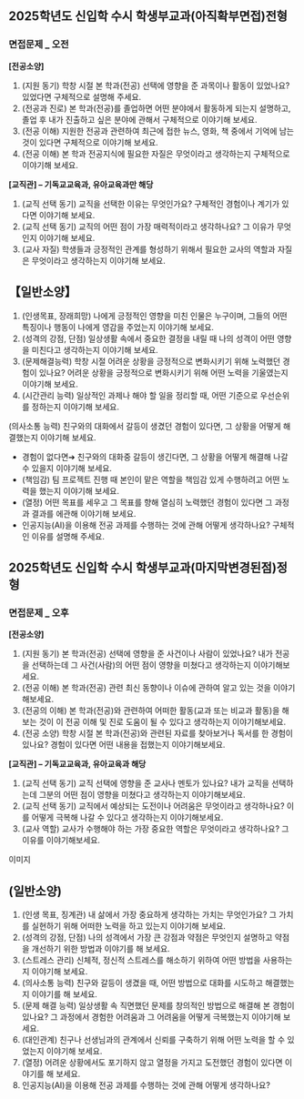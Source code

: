 ## 2025학년도 신입학 수시 학생부교과(아직확부면접)전형

### 면접문제 \_ 오전

**[전공소양]**

1. (지원 동기) 학창 시절 본 학과(전공) 선택에 영향을 준 과목이나 활동이 있었나요? 있었다면 구체적으로 설명해 주세요.
2. (전공과 진로) 본 학과(전공)를 졸업하면 어떤 분야에서 활동하게 되는지 설명하고, 졸업 후 내가 진출하고 싶은 분야에 관해서 구체적으로 이야기해 보세요.
3. (전공 이해) 지원한 전공과 관련하여 최근에 접한 뉴스, 영화, 책 중에서 기억에 남는 것이 있다면 구체적으로 이야기해 보세요.
4. (전공 이해) 본 학과 전공지식에 필요한 자질은 무엇이라고 생각하는지 구체적으로 이야기해 보세요.

**[교직관] – 기독교교육과, 유아교육과만 해당**

1. (교직 선택 동기) 교직을 선택한 이유는 무엇인가요? 구체적인 경험이나 계기가 있다면 이야기해 보세요.
2. (교직 선택 동기) 교직의 어떤 점이 가장 매력적이라고 생각하나요? 그 이유가 무엇인지 이야기해 보세요.
3. (교사 자질) 학생들과 긍정적인 관계를 형성하기 위해서 필요한 교사의 역할과 자질은 무엇이라고 생각하는지 이야기해 보세요.

## 【일반소양】

1. (인생목표, 장래희망) 나에게 긍정적인 영향을 미친 인물은 누구이며, 그들의 어떤 특징이나 행동이 나에게 영감을 주었는지 이야기해 보세요.
2. (성격의 강점, 단점) 일상생활 속에서 중요한 결정을 내릴 때 나의 성격이 어떤 영향을 미친다고 생각하는지 이야기해 보세요.
3. (문제해결능력) 학창 시절 어려운 상황을 긍정적으로 변화시키기 위해 노력했던 경험이 있나요? 어려운 상황을 긍정적으로 변화시키기 위해 어떤 노력을 기울였는지 이야기해 보세요.
4. (시간관리 능력) 일상적인 과제나 해야 할 일을 정리할 때, 어떤 기준으로 우선순위를 정하는지 이야기해 보세요.

(의사소통 능력) 친구와의 대화에서 갈등이 생겼던 경험이 있다면, 그 상황을 어떻게 해결했는지 이야기해 보세요.

- 경험이 없다면➔ 친구와의 대화중 갈등이 생긴다면, 그 상황을 어떻게 해결해 나갈 수 있을지 이야기해 보세요.
- (책임감) 팀 프로젝트 진행 때 본인이 맡은 역할을 책임감 있게 수행하려고 어떤 노력을 했는지 이야기해 보세요.
- (열정) 어떤 목표를 세우고 그 목표를 향해 열심히 노력했던 경험이 있다면 그 과정과 결과를 에관해 이야기해 보세요.
- 인공지능(AI)을 이용해 전공 과제를 수행하는 것에 관해 어떻게 생각하나요? 구체적인 이유를 설명해 주세요.

## 2025학년도 신입학 수시 학생부교과(마지막변경된점)정형

### 면접문제 \_ 오후

**[전공소양]**

1. (지원 동기) 본 학과(전공) 선택에 영향을 준 사건이나 사람이 있었나요? 내가 전공을 선택하는데 그 사건(사람)의 어떤 점이 영향을 미쳤다고 생각하는지 이야기해보세요.
2. (전공 이해) 본 학과(전공) 관련 최신 동향이나 이슈에 관하여 알고 있는 것을 이야기해보세요.
3. (전공의 이해) 본 학과(전공)와 관련하여 어떠한 활동(교과 또는 비교과 활동)을 해보는 것이 이 전공 이해 및 진로 도움이 될 수 있다고 생각하는지 이야기해보세요.
4. (전공 소양) 학창 시절 본 학과(전공)와 관련된 자료를 찾아보거나 독서를 한 경험이 있나요? 경험이 있다면 어떤 내용을 접했는지 이야기해보세요.

**[교직관] – 기독교교육과, 유아교육과 해당**

1. (교직 선택 동기) 교직 선택에 영향을 준 교사나 멘토가 있나요? 내가 교직을 선택하는데 그분의 어떤 점이 영향을 미쳤다고 생각하는지 이야기해보세요.
2. (교직 선택 동기) 교직에서 예상되는 도전이나 어려움은 무엇이라고 생각하나요? 이를 어떻게 극복해 나갈 수 있다고 생각하는지 이야기해보세요.
3. (교사 역할) 교사가 수행해야 하는 가장 중요한 역할은 무엇이라고 생각하나요? 그 이유를 이야기해보세요.

<!-- image -->

이미지

## (일반소양)

1. (인생 목표, 징계관) 내 삶에서 가장 중요하게 생각하는 가치는 무엇인가요? 그 가치를 실현하기 위해 어떠한 노력을 하고 있는지 이야기해 보세요.
2. (성격의 강점, 단점) 나의 성격에서 가장 큰 강점과 약점은 무엇인지 설명하고 약점을 개선하기 위한 방법과 이야기를 해 보세요.
3. (스트레스 관리) 신체적, 정신적 스트레스를 해소하기 위하여 어떤 방법을 사용하는지 이야기해 보세요.
4. (의사소통 능력) 친구와 갈등이 생겼을 때, 어떤 방법으로 대화를 시도하고 해결했는지 이야기를 해 보세요.
5. (문제 해결 능력) 일상생활 속 직면했던 문제를 창의적인 방법으로 해결해 본 경험이 있나요? 그 과정에서 경험한 어려움과 그 어려움을 어떻게 극복했는지 이야기해 보세요.
6. (대인관계) 친구나 선생님과의 관계에서 신뢰를 구축하기 위해 어떤 노력을 할 수 있었는지 이야기해 보세요.
7. (열정) 어려운 상황에서도 포기하지 않고 열정을 가지고 도전했던 경험이 있다면 이야기를 해 보세요.
8. 인공지능(AI)을 이용해 전공 과제를 수행하는 것에 관해 어떻게 생각하나요?